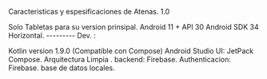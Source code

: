 Caracteristicas y espesificaciones de Atenas. 1.0

Solo Tabletas para su version prinsipal.
Android 11 +
API 30
Android SDK 34
Horizontal. ---------
Dev. :

Kotlin version 1.9.0 (Compatible con Compose)
Android Studio
UI: JetPack Compose.
Arquitectura Limpia .
backend: Firebase.
Authenticacion: Firebase.
base de datos locales.
